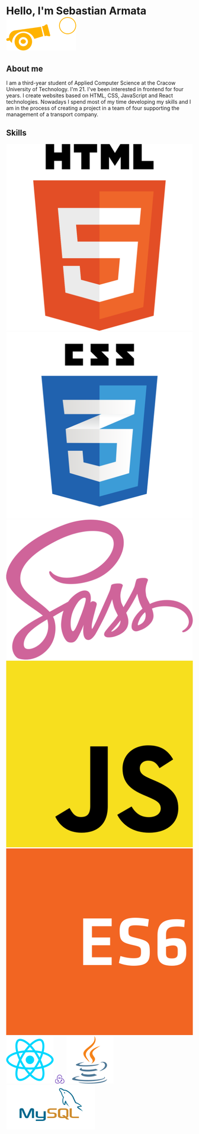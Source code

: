 <div>
	<h1>Hello, I'm Sebastian Armata <img src="https://github.com/SebastianArmata22/SebastianArmata22/blob/main/logo_armata.png" /></h1>
	<h2>About me</h2>
	<p>I am a third-year student of Applied Computer Science at the Cracow University of Technology. I'm 21. I've been interested in frontend for four years. I create websites based on HTML, CSS, JavaScript and React technologies. Nowadays I spend most of my time developing my skills and I am in the process of creating a project in a team of four supporting the management of a transport company.</p>
	<h2>Skills</h2>
	<div>
		<img src="https://github.com/SebastianArmata22/SebastianArmata22/blob/main/html5-with-wordmark-color.svg" alt="html5">
		<img src="https://github.com/SebastianArmata22/SebastianArmata22/blob/main/css3(1).svg" alt="css3">
		<img src="https://github.com/SebastianArmata22/SebastianArmata22/blob/main/sass-1.svg" alt="sass">
		<img src="https://github.com/SebastianArmata22/SebastianArmata22/blob/main/javascript-js-seeklogo.com.svg" alt="javascript">
		<img src="https://github.com/SebastianArmata22/SebastianArmata22/blob/main/es6.svg" alt="es6">
		<img src="https://github.com/SebastianArmata22/SebastianArmata22/blob/main/reactjs-icon.svg" alt="react">
		<img src="https://github.com/SebastianArmata22/SebastianArmata22/blob/main/redux.svg" alt="redux">
		<img src="https://github.com/SebastianArmata22/SebastianArmata22/blob/main/java-icon.svg" alt="java">
		<img src="https://github.com/SebastianArmata22/SebastianArmata22/blob/main/mysql-ar21.svg" alt="mysql">
	</div>
</div>
<!--
**SebastianArmata22/SebastianArmata22** is a ✨ _special_ ✨ repository because its `README.md` (this file) appears on your GitHub profile.

Here are some ideas to get you started:

- 🔭 I’m currently working on ...
- 🌱 I’m currently learning ...
- 👯 I’m looking to collaborate on ...
- 🤔 I’m looking for help with ...
- 💬 Ask me about ...
- 📫 How to reach me: ...
- 😄 Pronouns: ...
- ⚡ Fun fact: ...
-->
